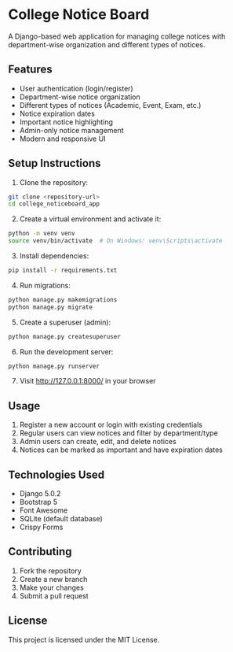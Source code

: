 # College Notice Board

A Django-based web application for managing college notices with department-wise organization and different types of notices.

## Features

- User authentication (login/register)
- Department-wise notice organization
- Different types of notices (Academic, Event, Exam, etc.)
- Notice expiration dates
- Important notice highlighting
- Admin-only notice management
- Modern and responsive UI

## Setup Instructions

1. Clone the repository:
```bash
git clone <repository-url>
cd college_noticeboard_app
```

2. Create a virtual environment and activate it:
```bash
python -m venv venv
source venv/bin/activate  # On Windows: venv\Scripts\activate
```

3. Install dependencies:
```bash
pip install -r requirements.txt
```

4. Run migrations:
```bash
python manage.py makemigrations
python manage.py migrate
```

5. Create a superuser (admin):
```bash
python manage.py createsuperuser
```

6. Run the development server:
```bash
python manage.py runserver
```

7. Visit http://127.0.0.1:8000/ in your browser

## Usage

1. Register a new account or login with existing credentials
2. Regular users can view notices and filter by department/type
3. Admin users can create, edit, and delete notices
4. Notices can be marked as important and have expiration dates

## Technologies Used

- Django 5.0.2
- Bootstrap 5
- Font Awesome
- SQLite (default database)
- Crispy Forms

## Contributing

1. Fork the repository
2. Create a new branch
3. Make your changes
4. Submit a pull request

## License

This project is licensed under the MIT License. 